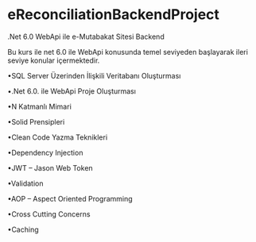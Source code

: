 # eReconciliationBackendProject
.Net 6.0 WebApi ile e-Mutabakat Sitesi Backend

Bu kurs ile net 6.0 ile WebApi konusunda temel seviyeden başlayarak ileri seviye konular içermektedir.

•SQL Server Üzerinden İlişkili Veritabanı Oluşturması

•.Net 6.0. ile WebApi Proje Oluşturması

•N Katmanlı Mimari

•Solid Prensipleri

•Clean Code Yazma Teknikleri

•Dependency Injection

•JWT – Jason Web Token

•Validation

•AOP – Aspect Oriented Programming

•Cross Cutting Concerns

•Caching

